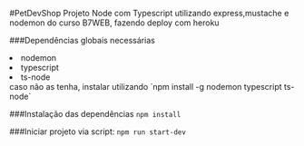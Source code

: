 #PetDevShop
Projeto Node com Typescript utilizando express,mustache e nodemon do curso B7WEB, fazendo deploy com heroku

###Dependências globais necessárias
<li>nodemon</li>
<li>typescript</li>
<li>ts-node</li>
caso não as tenha, instalar utilizando `npm install -g nodemon typescript ts-node`

###Instalação das dependências
`npm install`

###Iniciar projeto via script:
`npm run start-dev`
